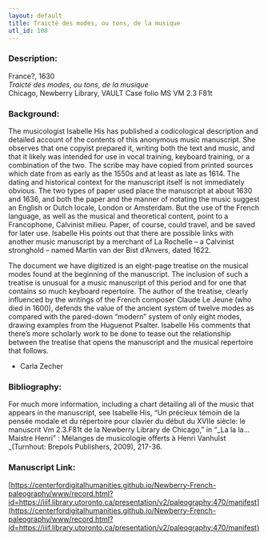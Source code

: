 ```yaml
---
layout: default
title: Traicté des modes, ou tons, de la musique
utl_id: 108
---
```


### Description:

France?, 1630<br>
_Traicté des modes, ou tons, de la musique_<br>
Chicago, Newberry Library, VAULT Case folio MS VM 2.3 F81t

### Background:

The musicologist Isabelle His has published a codicological description and detailed account of the contents of this anonymous music manuscript. She observes that one copyist prepared it, writing both the text and music, and that it likely was intended for use in vocal training, keyboard training, or a combination of the two. The scribe may have copied from printed sources which date from as early as the 1550s and at least as late as 1614. The dating and historical context for the manuscript itself is not immediately obvious. The two types of paper used place the manuscript at about 1630 and 1636, and both the paper and the manner of notating the music suggest an English or Dutch locale, London or Amsterdam. But the use of the French language, as well as the musical and theoretical content, point to a Francophone, Calvinist milieu. Paper, of course, could travel, and be saved for later use. Isabelle His points out that there are possible links with another music manuscript by a merchant of La Rochelle – a Calvinist stronghold – named Martin van der Bist d’Anvers, dated 1622.

The document we have digitized is an eight-page treatise on the musical modes found at the beginning of the manuscript. The inclusion of such a treatise is unusual for a music manuscript of this period and for one that contains so much keyboard repertoire. The author of the treatise, clearly influenced by the writings of the French composer Claude Le Jeune (who died in 1600), defends the value of the ancient system of twelve modes as compared with the pared-down “modern” system of only eight modes, drawing examples from the Huguenot Psalter. Isabelle His comments that there’s more scholarly work to be done to tease out the relationship between the treatise that opens the manuscript and the musical repertoire that follows.

- Carla Zecher

### Bibliography:

For much more information, including a chart detailing all of the music that appears in the manuscript, see Isabelle His, “Un précieux témoin de la pensée modale et du répertoire pour clavier du début du XVIIe siècle: le manuscrit Vm 2.3.F81t de la Newberry Library de Chicago,” in “_La la la... Maistre Henri” : Mélanges de musicologie offerts à Henri Vanhulst _(Turnhout: Brepols Publishers, 2009), 217-36.

### Manuscript Link:

[https://centerfordigitalhumanities.github.io/Newberry-French-paleography/www/record.html?id=https://iiif.library.utoronto.ca/presentation/v2/paleography:470/manifest](https://centerfordigitalhumanities.github.io/Newberry-French-paleography/www/record.html?id=https://iiif.library.utoronto.ca/presentation/v2/paleography:470/manifest)

